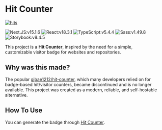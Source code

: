# Hit Counter

[![hits](https://hits.devcomma.com/api/hit?url=https%3A%2F%2Fgithub.com%2FHanSeongLee%2Fhit-counter&title=hits&count_bg=%234CAF50)](https://hits.devcomma.com)

![Next.JS:v15.1.6](https://img.shields.io/badge/v15.1.6-575757?logo=next.js&label=Next.js&labelColor=000000)
![React:v18.3.1](https://img.shields.io/badge/v18.3.1-575757?logo=react&logoColor=000000&label=React&labelColor=61DAFB)
![TypeScript:v5.4.4](https://img.shields.io/badge/v5.4.4-575757?logo=typescript&logoColor=FFFFFF&label=TypeScript&labelColor=3178C6)
![Sass:v1.49.8](https://img.shields.io/badge/v1.49.8-575757?logo=sass&logoColor=FFFFFF&label=Sass&labelColor=CC6699)
![Storybook:v8.4.5](https://img.shields.io/badge/v8.4.5-575757?logo=sass&logoColor=FFFFFF&label=Storybook&labelColor=FF4785)

This project is a **Hit Counter**, inspired by the need for a simple, customizable visitor badge for websites and repositories.

## Why was this made?

The popular [gjbae1212/hit-counter](https://github.com/gjbae1212/hit-counter), which many developers relied on for badge-based hit/visitor counters, became discontinued and is no longer available. This project was created as a modern, reliable, and self-hostable alternative.

## How To Use
You can generate the badge through [Hit Counter](https://hits.devcomma.com).
